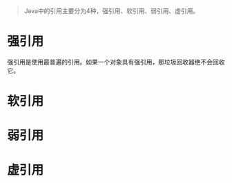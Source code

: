 > Java中的引用主要分为4种，强引用、软引用、弱引用、虚引用。
# 强引用
 强引用是使用最普遍的引用。如果一个对象具有强引用，那垃圾回收器绝不会回收它。
# 软引用


# 弱引用


# 虚引用

